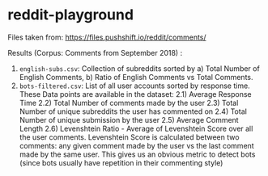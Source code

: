 # reddit-playground

Files taken from: https://files.pushshift.io/reddit/comments/

Results (Corpus: Comments from September 2018) :

1. `english-subs.csv`: Collection of subreddits sorted by a) Total Number of English Comments, b) Ratio of English Comments vs Total Comments. 
2. `bots-filtered.csv`: List of all user accounts sorted by response time. 
    These Data points are available in the dataset: 
    2.1) Average Response Time
    2.2) Total Number of comments made by the user
    2.3) Total Number of unique subreddits the user has commented on
    2.4) Total Number of unique submission by the user
    2.5) Average Comment Length
    2.6) Levenshtein Ratio - Average of Levenshtein Score over all the user comments. Levenshtein Score is calculated between two comments: any given comment made by the user vs the last comment made by the same user. This gives us an obvious metric to detect bots (since bots usually have repetition in their commenting style)
